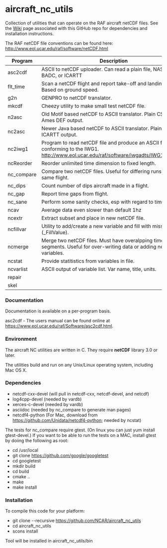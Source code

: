 # aircraft_nc_utils
Collection of utilities that can operate on the RAF aircraft netCDF files. See the [Wiki](https://github.com/NCAR/aircraft_nc_utils/wiki) page associated with this GitHub repo for dependencies and installation instructions.

The RAF netCDF file conventions can be found here: http://www.eol.ucar.edu/raf/software/netCDF.html

| Program | Description |
|  ------ | --------------- |
| asc2cdf | ASCII to netCDF uploader.  Can read a plain file, NASA Ames, BADC, or ICARTT |
| flt_time | Scan a netCDF flight and report take-off and landing times.  Based on ground speed. |
| g2n | GENPRO to netCDF translator. |
| mkcdf | Cheezy utility to make small test netCDF file. |
| n2asc | Old Motif based netCDF to ASCII translator. Plain CSV or Ames DEF output. |
| nc2asc | Newer Java based netCDF to ASCII translator. Plain CSV or ICARTT output. |
| nc2iwg1 | Program to read netCDF file and produce an ASCII file conforming to the IWG1.  http://www.eol.ucar.edu/raf/software/iwgadts/IWG1_Def.html |
| ncReorder | Reorder unlimited time dimension to fixed length. |
| nc_compare | Compare two netCDF files.  Useful for differing runs of the same flight. |
| nc_dips | Count number of dips aircraft made in a flight. |
| nc_gap | Report time gaps from flight. |
| nc_sane | Perform some sanity checks, esp with regard to time. |
| ncav | Average data even slower than default 1hz |
| ncextr | Extract subset and place in new netCDF file. |
| ncfillvar | Utility to add/create a new variable and fill with missing value (_FillValue). |
| ncmerge | Merge two netCDF files.  Must have overalpping time segments.  Useful for over-writing data or adding new variables. |
| ncstat | Provide statitistics from variables in file.
| ncvarlist | ASCII output of variable list.  Var name, title, units. |
| repair | |
| skel | |

### Documentation ###

Documentation is available on a per-program basis.

asc2cdf - The users manual can be found online at https://www.eol.ucar.edu/raf/Software/asc2cdf.html.

### Environment ###

The aircraft NC utilities are written in C. They require **netCDF** library 3.0 or later.

The utilities build and run on any Unix/Linux operating system, including Mac OS X.

### Dependencies ###
 * netcdf-cxx-devel (will pull in netcdf-cxx, netcdf-devel, and netcdf)
 * log4cpp-devel (needed by vardb)
 * xerces-c-devel (needed by vardb)
 * asciidoc (needed by nc_compare to generate man pages)
 * netcdf4-python (For Mac, download from https://github.com/Unidata/netcdf4-python; needed by ncstat)

The tests for nc_compare require gtest. (On linux you can just yum install gtest-devel.) If you want to be able to run the tests on a MAC, install gtest by doiing the following as root:
* cd /usr/local
* git clone https://github.com/google/googletest
* cd googletest
* mkdir build
* cd build
* cmake ..
* make
* make install

### Installation ###

To compile this code for your platform:
* git clone --recursive https://github.com/NCAR/aircraft_nc_utils
* cd aircraft_nc_utils
* scons install 

Tool will be installed in aircraft_nc_utils/bin
